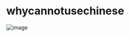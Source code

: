 # whycannotusechinese
![image](https://github.com/fishegg/whycannotusechinese/blob/master/%E6%8D%95%E8%8E%B75.PNG)
